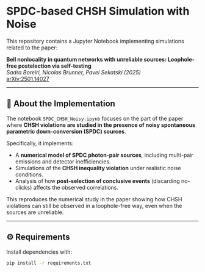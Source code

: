 # SPDC-based CHSH Simulation with Noise

This repository contains a Jupyter Notebook implementing simulations related to the paper:

**Bell nonlocality in quantum networks with unreliable sources: Loophole-free postelection via self-testing**  
*Sadra Boreiri, Nicolas Brunner, Pavel Sekatski (2025)*  
[arXiv:2501.14027](https://arxiv.org/abs/2501.14027)

---

## 🔬 About the Implementation

The notebook `SPDC_CHSH_Noisy.ipynb` focuses on the part of the paper where **CHSH violations are studied in the presence of noisy spontaneous parametric down-conversion (SPDC) sources**.  

Specifically, it implements:

- A **numerical model of SPDC photon-pair sources**, including multi-pair emissions and detector inefficiencies.  
- Simulations of the **CHSH inequality violation** under realistic noise conditions.  
- Analysis of how **post-selection of conclusive events** (discarding no-clicks) affects the observed correlations.  

This reproduces the numerical study in the paper showing how CHSH violations can still be observed in a loophole-free way, even when the sources are unreliable.

---

## ⚙️ Requirements

Install dependencies with:

```bash
pip install -r requirements.txt
